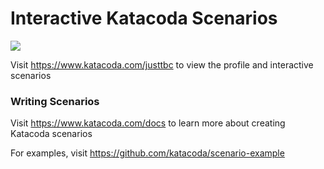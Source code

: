 # Interactive Katacoda Scenarios

[![](http://shields.katacoda.com/katacoda/justtbc/count.svg)](https://www.katacoda.com/justtbc "Get your profile on Katacoda.com")

Visit https://www.katacoda.com/justtbc to view the profile and interactive scenarios

### Writing Scenarios
Visit https://www.katacoda.com/docs to learn more about creating Katacoda scenarios

For examples, visit https://github.com/katacoda/scenario-example
